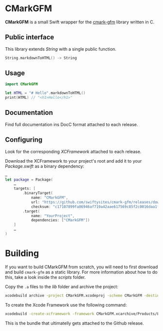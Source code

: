 #  CMarkGFM

**CMarkGFM** is a small Swift wrapper for the [cmark-gfm](https://github.com/github/cmark-gfm) library written in C.

## Public interface

This library extends _String_ with a single public function.

```swift
String.markdownToHTML() -> String
```

## Usage
 
```swift
import CMarkGFM

let HTML = "# Hello".markdownToHTML()
print(HTML) // "<h1>Hello</h1>"
```

## Documentation

Find full documentation ins DocC format attached to each release.

## Configuring

Look for the corresponding _XCFramework_ attached to each release.

Download the XCFramework to your project's root and add it to your _Package.swift_ as a binary dependency:

```swift
…
let package = Package(
    …
    targets: [
        .binaryTarget(
            name: "CMarkGFM",
            url: "https://github.com/swiftysites/cmark-gfm/releases/download/1.0.0-beta.1/CMarkGFM.xcframework.zip",
            checksum: "c17107899fa86946af719a42aae617569c85f2c0016daa1f344892a6b70df994"),
        .target(
            name: "YourProject",
            dependencies: ["CMarkGFM"])
    ]
    …
)
```

# Building

If you want to build CMarkGFM from scratch, you will need to first download and build `cmark-gfm` as a static library. For more information about how to do this, take a look inside the _scripts_ folder.

Copy the `.a` files to the _lib_ folder and archive the project:

```bash
xcodebuild archive -project CMarkGFM.xcodeproj -scheme CMarkGFM -destination "platform=macOS,arch=x86_64" -configuration Release -archivePath ./CMarkGFM
```

To create the Xcode Framework use the following command:

```bash
xcodebuild -create-xcframework -framework CMarkGFM.xcarchive/Products/Library/Frameworks/CMarkGFM.framework -output ./CMarkGFM.xcframework
```

This is the bundle that ultimatelly gets attached to the Github release.
